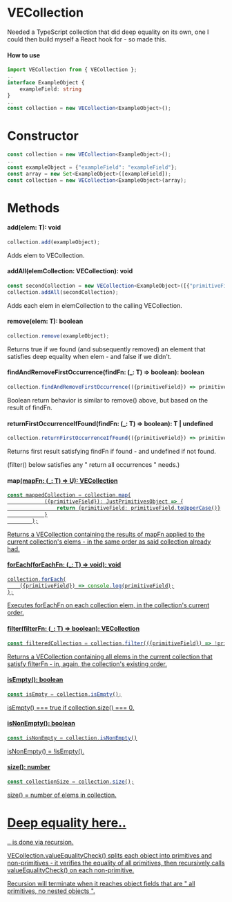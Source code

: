 # VECollection
Needed a TypeScript collection that did deep equality on its own, one I could then build myself a React hook for - so made this.

#### How to use

```TypeScript
import VECollection from { VECollection };
..
interface ExampleObject {
    exampleField: string
}
..
const collection = new VECollection<ExampleObject>();
```

# Constructor

```TypeScript
const collection = new VECollection<ExampleObject>();
..
const exampleObject = {"exampleField": "exampleField"};
const array = new Set<ExampleObject>([exampleField]);
const collection = new VECollection<ExampleObject>(array);
```

# Methods

#### add(elem: T): void

```TypeScript
collection.add(exampleObject);
```

Adds elem to VECollection.

#### addAll(elemCollection: VECollection<T>): void 

```TypeScript
const secondCollection = new VECollection<ExampleObject>([{"primitiveField": "secondPrimitiveField"}]);
collection.addAll(secondCollection);
```

Adds each elem in elemCollection to the calling VECollection.

#### remove(elem: T): boolean

```TypeScript
collection.remove(exampleObject);
```

Returns true if we found (and subsequently removed) an element that satisfies deep equality when elem - and false if we didn't.

#### findAndRemoveFirstOccurrence(findFn: (_: T) => boolean): boolean

```TypeScript
collection.findAndRemoveFirstOccurrence(({primitiveField}) => primitiveField.startsWith("first"));
```

Boolean return behavior is similar to remove() above, but based on the result of findFn.

#### returnFirstOccurrenceIfFound(findFn: (_: T) => boolean): T | undefined

```TypeScript
collection.returnFirstOccurrenceIfFound(({primitiveField}) => primitiveField.startsWith("first"));
```

Returns first result satisfying findFn if found - and undefined if not found.

(filter() below satisfies any " return all occurrences " needs.)

#### map<U extends object>(mapFn: (_: T) => U): VECollection<U>

```TypeScript
const mappedCollection = collection.map(
            ({primitiveField}): JustPrimitivesObject => {
                return {primitiveField: primitiveField.toUpperCase()}
            }
        );
```

Returns a VECollection containing the results of mapFn applied to the current collection's elems - in the same order as said collection already had.

#### forEach(forEachFn: (_: T) => void): void

```TypeScript
collection.forEach(
    ({primitiveField}) => console.log(primitiveField);
);
```

Executes forEachFn on each collection elem, in the collection's current order.

#### filter(filterFn: (_: T) => boolean): VECollection<T>

```TypeScript
const filteredCollection = collection.filter(({primitiveField}) => !primitiveField.startsWith("example"));
```

Returns a VECollection containing all elems in the current collection that satisfy filterFn - in, again, the collection's existing order.

#### isEmpty(): boolean

```TypeScript
const isEmpty = collection.isEmpty();
```

isEmpty() === true if collection.size() === 0.

#### isNonEmpty(): boolean

```TypeScript
const isNonEmpty = collection.isNonEmpty()
```

isNonEmpty() = !isEmpty().

#### size(): number

```TypeScript
const collectionSize = collection.size();
```

size() = number of elems in collection.

# Deep equality here..

.. is done via recursion. 

VECollection.valueEqualityCheck() splits each object into primitives and non-primitives - it verifies the equality of all primitives, then recursively calls valueEqualityCheck() on each non-primitive. 

Recursion will terminate when it reaches object fields that are " all primitives, no nested objects ".
